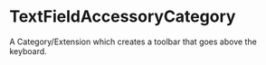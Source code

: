 # TextFieldAccessoryCategory
A Category/Extension which creates a toolbar that goes above the keyboard.
